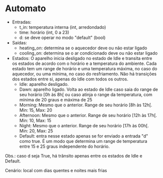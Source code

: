 # Automato

* Entradas:
    * t_in: temperatura interna (int, arredondado)
    * time: horário (int, 0 a 23)
    * d: se deve operar no modo "default" (bool)
* Saídas:
    * heating_on: determina se o aquecedor deve ou não estar ligado
    * cooling_on: determina se o ar condicionado deve ou não estar ligado
* Estados: O aparelho inicia desligado no estado de Idle e transita entre os estados de acordo com o horário e a temperatura do ambiente. Cada estado tem um range de horário e uma temperatura máxima, no caso do aquecedor, ou uma mínima, no caso do resfriamento. Não há transições dos estados entre si, apenas do Idle com todos os outros.
    * Idle: aparelho desligado.
    * Dawn: aparelho ligado. Volta ao estado de Idle caso saia do range de seu horário [0h às 8h[ ou caso atinja o range da temperatura, com mínima de 20 graus e máxima de 25
    * Morning: Mesmo que o anterior. Range de seu horário [8h às 12h[. Min: 15, Max: 20
    * Afternoon: Mesmo que o anterior. Range de seu horário [12h às 17h[. Min: 10, Max: 15
    * Night: Mesmo que o anterior. Range de seu horário [17h às 00h[. Min: 20, Max: 25
    * Default: entra nesse estado apenas se for enviado a entrada "d" como true. É um modo que determina um range de temperatura entre 15 e 25 graus independente do horário.

Obs.: caso d seja True, há trânsito apenas entre os estados de Idle e Default.

Cenário: local com dias quentes e noites mais frias